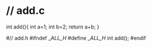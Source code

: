 # // add.c

int add(){
        int a=1;
        int b=2;
        return a+b;
}

#// add.h
#ifndef __ALL_H_
#define  __ALL_H_
int add();
#endif
